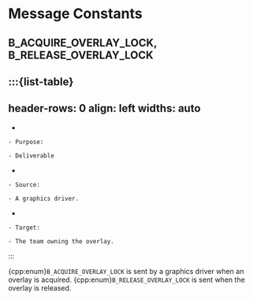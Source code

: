 # Message Constants

## B_ACQUIRE_OVERLAY_LOCK, B_RELEASE_OVERLAY_LOCK

:::{list-table}
---
header-rows: 0
align: left
widths: auto
---
-

	- Purpose:

	- Deliverable

-

	- Source:

	- A graphics driver.

-

	- Target:

	- The team owning the overlay.
:::

{cpp:enum}`B_ACQUIRE_OVERLAY_LOCK` is sent by a graphics driver when an
overlay is acquired. {cpp:enum}`B_RELEASE_OVERLAY_LOCK` is sent when the
overlay is released.
